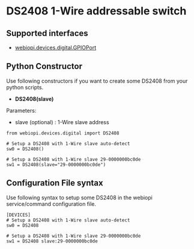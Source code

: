 # DS2408 1-Wire addressable switch #

## Supported interfaces ##
  * [webiopi.devices.digital.GPIOPort](DIGITAL#GPIOPort.md)

## Python Constructor ##
Use following constructors if you want to create some DS2408 from your python scripts.
  * **DS2408(slave)**

Parameters:
  * slave (optional) : 1-Wire slave address

```
from webiopi.devices.digital import DS2408

# Setup a DS2408 with 1-Wire slave auto-detect
sw0 = DS2408()

# Setup a DS2408 with 1-Wire slave 29-0000000bc0de
sw1 = DS2408(slave="29-0000000bc0de")
```

## Configuration File syntax ##
Use following syntax to setup some DS2408 in the webiopi service/command configuration file.
```
[DEVICES]
# Setup a DS2408 with 1-Wire slave auto-detect
sw0 = DS2408

# Setup a DS2408 with 1-Wire slave 29-0000000bc0de
sw1 = DS2408 slave:29-0000000bc0de
```